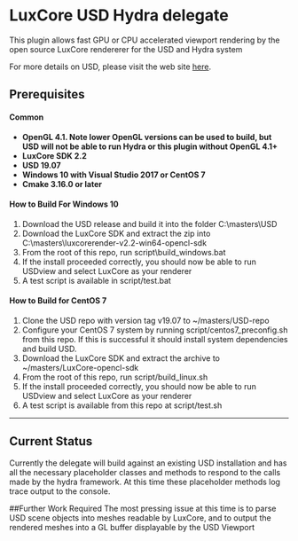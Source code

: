 LuxCore USD Hydra delegate
===========================

This plugin allows fast GPU or CPU accelerated viewport rendering by the open source LuxCore rendererer for the USD and Hydra system

For more details on USD, please visit the web site [here](http://openusd.org).

Prerequisites
-----------------------------

#### Common
* **OpenGL 4.1. Note lower OpenGL versions can be used to build, but USD will not be able to run Hydra or this plugin without OpenGL 4.1+**
* **LuxCore SDK 2.2**
* **USD 19.07**
* **Windows 10 with Visual Studio 2017 or CentOS 7**
* **Cmake 3.16.0 or later**

#### How to Build For Windows 10
1. Download the USD release and build it into the folder C:\masters\USD
2. Download the LuxCore SDK and extract the zip into C:\masters\luxcorerender-v2.2-win64-opencl-sdk
3. From the root of this repo, run script\build_windows.bat
4. If the install proceeded correctly, you should now be able to run USDview and select LuxCore as your renderer
5. A test script is available in script/test.bat

#### How to Build for CentOS 7
1. Clone the USD repo with version tag v19.07 to ~/masters/USD-repo
2. Configure your CentOS 7 system by running script/centos7_preconfig.sh from this repo. If this is successful it should install system dependencies and build USD.
3. Download the LuxCore SDK and extract the archive to ~/masters/LuxCore-opencl-sdk
4. From the root of this repo, run script/build_linux.sh
5. If the install proceeded correctly, you should now be able to run USDview and select LuxCore as your renderer
6. A test script is available from this repo at script/test.sh
----
## Current Status
Currently the delegate will build against an existing USD installation and has all the necessary placeholder classes and methods to respond to the calls made by the hydra framework.  At this time these placeholder methods log trace output to the console.

##Further Work Required
The most pressing issue at this time is to parse USD scene objects into meshes readable by LuxCore, and to output the rendered meshes into a GL buffer displayable by the USD Viewport
